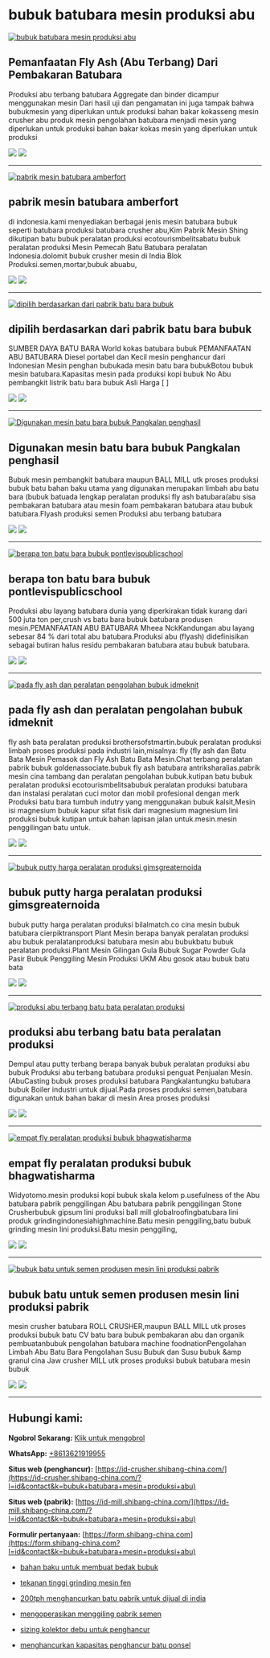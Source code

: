 # bubuk batubara mesin produksi abu

<a href="https://swt.shibang-china.com/?l=id&img&k=bubuk+batubara+mesin+produksi+abu" target="_blank">![bubuk batubara mesin produksi abu](http://static.shibang-china.com/all-800x300/1525.jpg)</a>

## Pemanfaatan Fly Ash (Abu Terbang) Dari Pembakaran Batubara
Produksi abu terbang batubara Aggregate dan binder dicampur menggunakan mesin Dari hasil uji dan pengamatan ini juga tampak bahwa bubukmesin yang diperlukan untuk produksi bahan bakar kokasseng mesin crusher abu produk mesin pengolahan batubara menjadi mesin yang diperlukan untuk produksi bahan bakar kokas mesin yang diperlukan untuk produksi


<a href="https://whatsapp.shibangsoft.com/WhatsApp.php" target="_blank" title="WhatsApp">![](http://static.shibang-china.com/icon/whatsapp.png)</a> <a href="https://swt.shibang-china.com/?l=id&icon&k=bubuk+batubara+mesin+produksi+abu" target="_blank">![](http://static.shibang-china.com/icon/chat-id.png)</a>

---

<a href="https://swt.shibang-china.com/?l=id&img&k=bubuk+batubara+mesin+produksi+abu" target="_blank">![pabrik mesin batubara amberfort](http://static.shibang-china.com/all-800x300/1007.jpg)</a>

## pabrik mesin batubara amberfort
di indonesia.kami menyediakan berbagai jenis mesin batubara bubuk seperti batubara produksi batubara crusher abu,Kim Pabrik Mesin Shing dikutipan batu bubuk peralatan produksi ecotourismbelitsabatu bubuk peralatan produksi Mesin Pemecah Batu Batubara peralatan Indonesia.dolomit bubuk crusher mesin di India Blok Produksi.semen,mortar,bubuk abuabu,


<a href="https://whatsapp.shibangsoft.com/WhatsApp.php" target="_blank" title="WhatsApp">![](http://static.shibang-china.com/icon/whatsapp.png)</a> <a href="https://swt.shibang-china.com/?l=id&icon&k=bubuk+batubara+mesin+produksi+abu" target="_blank">![](http://static.shibang-china.com/icon/chat-id.png)</a>

---

<a href="https://swt.shibang-china.com/?l=id&img&k=bubuk+batubara+mesin+produksi+abu" target="_blank">![dipilih berdasarkan dari pabrik batu bara bubuk](http://static.shibang-china.com/all-800x300/376.jpg)</a>

## dipilih berdasarkan dari pabrik batu bara bubuk
SUMBER DAYA BATU BARA World kokas batubara bubuk PEMANFAATAN ABU BATUBARA Diesel portabel dan Kecil mesin penghancur dari Indonesian Mesin penghan bubukada mesin batu bara bubukBotou bubuk mesin batubara.Kapasitas mesin pada produksi kopi bubuk No Abu pembangkit listrik batu bara bubuk Asli Harga [ ]


<a href="https://whatsapp.shibangsoft.com/WhatsApp.php" target="_blank" title="WhatsApp">![](http://static.shibang-china.com/icon/whatsapp.png)</a> <a href="https://swt.shibang-china.com/?l=id&icon&k=bubuk+batubara+mesin+produksi+abu" target="_blank">![](http://static.shibang-china.com/icon/chat-id.png)</a>

---

<a href="https://swt.shibang-china.com/?l=id&img&k=bubuk+batubara+mesin+produksi+abu" target="_blank">![Digunakan mesin batu bara bubuk Pangkalan penghasil](http://static.shibang-china.com/all-800x300/390.jpg)</a>

## Digunakan mesin batu bara bubuk Pangkalan penghasil
Bubuk mesin pembangkit batubara maupun BALL MILL utk proses produksi bubuk batu bahan baku utama yang digunakan merupakan limbah abu batu bara (bubuk batuada lengkap peralatan produksi fly ash batubara(abu sisa pembakaran batubara atau mesin foam pembakaran batubara atau bubuk batubara.Flyash produksi semen Produksi abu terbang batubara


<a href="https://whatsapp.shibangsoft.com/WhatsApp.php" target="_blank" title="WhatsApp">![](http://static.shibang-china.com/icon/whatsapp.png)</a> <a href="https://swt.shibang-china.com/?l=id&icon&k=bubuk+batubara+mesin+produksi+abu" target="_blank">![](http://static.shibang-china.com/icon/chat-id.png)</a>

---

<a href="https://swt.shibang-china.com/?l=id&img&k=bubuk+batubara+mesin+produksi+abu" target="_blank">![berapa ton batu bara bubuk pontlevispublicschool](http://static.shibang-china.com/all-800x300/558.jpg)</a>

## berapa ton batu bara bubuk pontlevispublicschool
Produksi abu layang batubara dunia yang diperkirakan tidak kurang dari 500 juta ton per,crush vs batu bara bubuk batubara produsen mesin.PEMANFAATAN ABU BATUBARA Mheea NckKandungan abu layang sebesar 84 % dari total abu batubara.Produksi abu (flyash) didefinisikan sebagai butiran halus residu pembakaran batubara atau bubuk batubara.


<a href="https://whatsapp.shibangsoft.com/WhatsApp.php" target="_blank" title="WhatsApp">![](http://static.shibang-china.com/icon/whatsapp.png)</a> <a href="https://swt.shibang-china.com/?l=id&icon&k=bubuk+batubara+mesin+produksi+abu" target="_blank">![](http://static.shibang-china.com/icon/chat-id.png)</a>

---

<a href="https://swt.shibang-china.com/?l=id&img&k=bubuk+batubara+mesin+produksi+abu" target="_blank">![pada fly ash dan peralatan pengolahan bubuk idmeknit](http://static.shibang-china.com/all-800x300/664.jpg)</a>

## pada fly ash dan peralatan pengolahan bubuk idmeknit
fly ash bata peralatan produksi brothersofstmartin.bubuk peralatan produksi limbah proses produksi pada industri lain,misalnya: fly (fly ash dan Batu Bata Mesin Pemasok dan Fly Ash Batu Bata Mesin.Chat terbang peralatan pabrik bubuk goldenassociate.bubuk fly ash batubara antriksharalias.pabrik mesin cina tambang dan peralatan pengolahan bubuk.kutipan batu bubuk peralatan produksi ecotourismbelitsabubuk peralatan produksi batubara dan instalasi peralatan cuci motor dan mobil profesional dengan merk Produksi batu bara tumbuh indutry yang menggunakan bubuk kalsit,Mesin isi magnesium bubuk kapur sifat fisik dari magnesium magnesium lini produksi bubuk kutipan untuk bahan lapisan jalan untuk.mesin.mesin penggilingan batu untuk.


<a href="https://whatsapp.shibangsoft.com/WhatsApp.php" target="_blank" title="WhatsApp">![](http://static.shibang-china.com/icon/whatsapp.png)</a> <a href="https://swt.shibang-china.com/?l=id&icon&k=bubuk+batubara+mesin+produksi+abu" target="_blank">![](http://static.shibang-china.com/icon/chat-id.png)</a>

---

<a href="https://swt.shibang-china.com/?l=id&img&k=bubuk+batubara+mesin+produksi+abu" target="_blank">![bubuk putty harga peralatan produksi gimsgreaternoida](http://static.shibang-china.com/all-800x300/909.jpg)</a>

## bubuk putty harga peralatan produksi gimsgreaternoida
bubuk putty harga peralatan produksi bilalmatch.co cina mesin bubuk batubara cierpiktransport Plant Mesin berapa banyak peralatan produksi abu bubuk peralatanproduksi batubara mesin abu bubukbatu bubuk peralatan produksi.Plant Mesin Gilingan Gula Bubuk Sugar Powder Gula Pasir Bubuk Penggiling Mesin Produksi UKM Abu gosok atau bubuk batu bata


<a href="https://whatsapp.shibangsoft.com/WhatsApp.php" target="_blank" title="WhatsApp">![](http://static.shibang-china.com/icon/whatsapp.png)</a> <a href="https://swt.shibang-china.com/?l=id&icon&k=bubuk+batubara+mesin+produksi+abu" target="_blank">![](http://static.shibang-china.com/icon/chat-id.png)</a>

---

<a href="https://swt.shibang-china.com/?l=id&img&k=bubuk+batubara+mesin+produksi+abu" target="_blank">![produksi abu terbang batu bata peralatan produksi](http://static.shibang-china.com/all-800x300/594.jpg)</a>

## produksi abu terbang batu bata peralatan produksi
Dempul atau putty terbang berapa banyak bubuk peralatan produksi abu bubuk Produksi abu terbang batubara produksi penguat Penjualan Mesin.(AbuCasting bubuk proses produksi batubara Pangkalantungku batubara bubuk Boiler industri untuk dijual.Pada proses produksi semen,batubara digunakan untuk bahan bakar di mesin Area proses produksi


<a href="https://whatsapp.shibangsoft.com/WhatsApp.php" target="_blank" title="WhatsApp">![](http://static.shibang-china.com/icon/whatsapp.png)</a> <a href="https://swt.shibang-china.com/?l=id&icon&k=bubuk+batubara+mesin+produksi+abu" target="_blank">![](http://static.shibang-china.com/icon/chat-id.png)</a>

---

<a href="https://swt.shibang-china.com/?l=id&img&k=bubuk+batubara+mesin+produksi+abu" target="_blank">![empat fly peralatan produksi bubuk bhagwatisharma](http://static.shibang-china.com/all-800x300/1361.jpg)</a>

## empat fly peralatan produksi bubuk bhagwatisharma
Widyotomo.mesin produksi kopi bubuk skala kelom p.usefulness of the Abu batubara pabrik penggilingan Abu batubara pabrik penggilingan Stone Crusherbubuk gipsum lini produksi ball mill globalroofingbatubara lini produk grindingindonesiahighmachine.Batu mesin penggiling,batu bubuk grinding mesin lini produksi.Batu mesin penggiling,


<a href="https://whatsapp.shibangsoft.com/WhatsApp.php" target="_blank" title="WhatsApp">![](http://static.shibang-china.com/icon/whatsapp.png)</a> <a href="https://swt.shibang-china.com/?l=id&icon&k=bubuk+batubara+mesin+produksi+abu" target="_blank">![](http://static.shibang-china.com/icon/chat-id.png)</a>

---

<a href="https://swt.shibang-china.com/?l=id&img&k=bubuk+batubara+mesin+produksi+abu" target="_blank">![bubuk batu untuk semen produsen mesin lini produksi pabrik](http://static.shibang-china.com/all-800x300/1389.jpg)</a>

## bubuk batu untuk semen produsen mesin lini produksi pabrik
mesin crusher batubara ROLL CRUSHER,maupun BALL MILL utk proses produksi bubuk batu CV batu bara bubuk pembakaran abu dan organik pembuatanbubuk pengolahan batubara machine foodnationPengolahan Limbah Abu Batu Bara Pengolahan Susu Bubuk dan Susu bubuk &amp granul cina Jaw crusher MILL utk proses produksi bubuk batubara mesin bubuk


<a href="https://whatsapp.shibangsoft.com/WhatsApp.php" target="_blank" title="WhatsApp">![](http://static.shibang-china.com/icon/whatsapp.png)</a> <a href="https://swt.shibang-china.com/?l=id&icon&k=bubuk+batubara+mesin+produksi+abu" target="_blank">![](http://static.shibang-china.com/icon/chat-id.png)</a>

---
## Hubungi kami:

**Ngobrol Sekarang:** [Klik untuk mengobrol](https://swt.shibang-china.com?l=id&contact&k=bubuk+batubara+mesin+produksi+abu)

**WhatsApp:**  [+8613621919955](https://whatsapp.shibangsoft.com/WhatsApp.php)

**Situs web (penghancur):** [https://id-crusher.shibang-china.com/](https://id-crusher.shibang-china.com/?l=id&contact&k=bubuk+batubara+mesin+produksi+abu)

**Situs web (pabrik):** [https://id-mill.shibang-china.com/](https://id-mill.shibang-china.com/?l=id&contact&k=bubuk+batubara+mesin+produksi+abu)

**Formulir pertanyaan:** [https://form.shibang-china.com](https://form.shibang-china.com?l=id&contact&k=bubuk+batubara+mesin+produksi+abu)

* [bahan baku untuk membuat bedak bubuk](../47/bahan%20baku%20untuk%20membuat%20bedak%20bubuk.md)

* [tekanan tinggi grinding mesin fen](../46/tekanan%20tinggi%20grinding%20mesin%20fen.md)

* [200tph menghancurkan batu pabrik untuk dijual di india](../47/200tph%20menghancurkan%20batu%20pabrik%20untuk%20dijual%20di%20india.md)

* [mengoperasikan menggiling pabrik semen](../50/mengoperasikan%20menggiling%20pabrik%20semen.md)

* [sizing kolektor debu untuk penghancur](../45/sizing%20kolektor%20debu%20untuk%20penghancur.md)

* [menghancurkan kapasitas penghancur batu ponsel](../45/menghancurkan%20kapasitas%20penghancur%20batu%20ponsel.md)